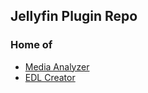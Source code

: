 ## Jellyfin Plugin Repo

### Home of
* [Media Analyzer](https://github.com/endrl/jellyfin-plugin-media-analyzer)
* [EDL Creator](https://github.com/endrl/jellyfin-plugin-edl)
